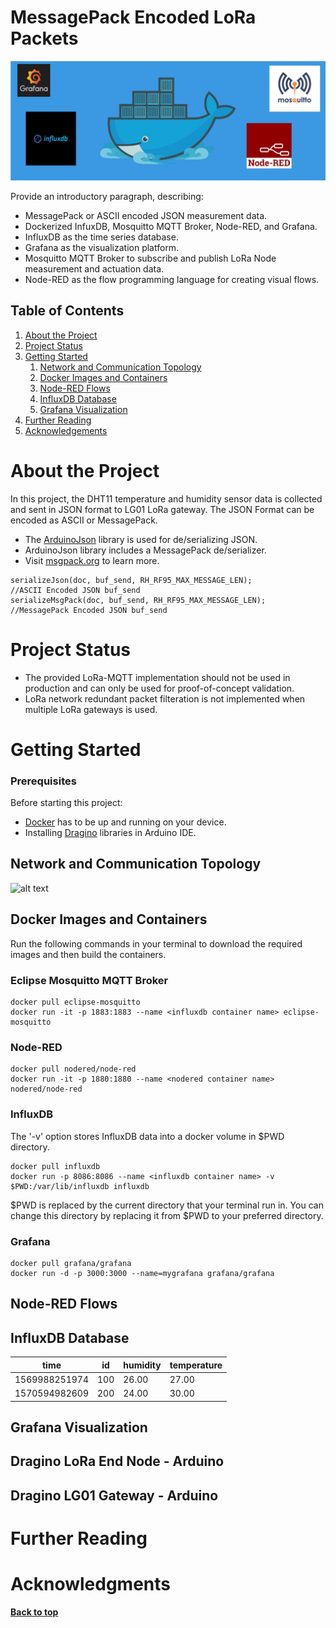 # MessagePack Encoded LoRa Packets

<img src="mini-project/figures/mini-project.jpg">

Provide an introductory paragraph, describing:

* MessagePack or ASCII encoded JSON measurement data.
* Dockerized InfuxDB, Mosquitto MQTT Broker, Node-RED, and Grafana.
* InfluxDB as the time series database.
* Grafana as the visualization platform.
* Mosquitto MQTT Broker to subscribe and publish LoRa Node measurement and actuation data.
* Node-RED as the flow programming language for creating visual flows.

## Table of Contents

1. [About the Project](#about-the-project)
1. [Project Status](#project-status)
1. [Getting Started](#getting-started)
    1. [Network and Communication Topology](#network-and-communication-topology)
    1. [Docker Images and Containers](#docker-images-and-containers)
    1. [Node-RED Flows](#node-red-flows)
    1. [InfluxDB Database](#influxdb-database)
    1. [Grafana Visualization](#grafana-virtualization)
1. [Further Reading](#further-reading)
1. [Acknowledgements](#acknowledgements)

# About the Project

In this project, the DHT11 temperature and humidity sensor data is collected and sent in JSON format to LG01 LoRa gateway. The JSON Format can be encoded as ASCII or MessagePack.

* The [ArduinoJson](https://arduinojson.org/) library is used for de/serializing JSON.
* ArduinoJson library includes a MessagePack de/serializer.
* Visit [msgpack.org](https://msgpack.org) to learn more.

```
serializeJson(doc, buf_send, RH_RF95_MAX_MESSAGE_LEN);          //ASCII Encoded JSON buf_send
serializeMsgPack(doc, buf_send, RH_RF95_MAX_MESSAGE_LEN);    //MessagePack Encoded JSON buf_send
```

# Project Status

- The provided LoRa-MQTT implementation should not be used in production and can only be used for proof-of-concept validation.
- LoRa network redundant packet filteration is not implemented when multiple LoRa gateways is used.

# Getting Started

### Prerequisites
Before starting this project:
- [Docker](https://www.docker.com/) has to be up and running on your device.
- Installing [Dragino](http://www.dragino.com/downloads/downloads/UserManual/LG01_LoRa_Gateway_User_Manual.pdf) libraries in Arduino IDE.

## Network and Communication Topology
![alt text](https://github.com/fash-aryan/EEET2371-WSNs/blob/master/mini-project/figures/topology.jpg?raw=true)

## Docker Images and Containers

Run the following commands in your terminal to download the required images and then build the containers.

### Eclipse Mosquitto MQTT Broker


```
docker pull eclipse-mosquitto
docker run -it -p 1883:1883 --name <influxdb container name> eclipse-mosquitto
```

### Node-RED
```
docker pull nodered/node-red
docker run -it -p 1880:1880 --name <nodered container name> nodered/node-red
```

### InfluxDB
The '-v' option stores InfluxDB data into a docker volume in $PWD directory.
```
docker pull influxdb
docker run -p 8086:8086 --name <influxdb container name> -v $PWD:/var/lib/influxdb influxdb

```
$PWD is replaced by the current directory that your terminal run in. You can change this directory by replacing it from $PWD to your preferred directory.

### Grafana
```
docker pull grafana/grafana
docker run -d -p 3000:3000 --name=mygrafana grafana/grafana
```

## Node-RED Flows


## InfluxDB Database
| time          | id               |humidity            | temperature               |
|---------------|----------------- |--------------------|---------------------------|
| 1569988251974 |100               |26.00               |27.00                      |
| 1570594982609 |200               |24.00               |30.00                      |

## Grafana Visualization


## Dragino LoRa End Node - Arduino

## Dragino LG01 Gateway - Arduino

# Further Reading

# Acknowledgments

**[Back to top](#table-of-contents)**